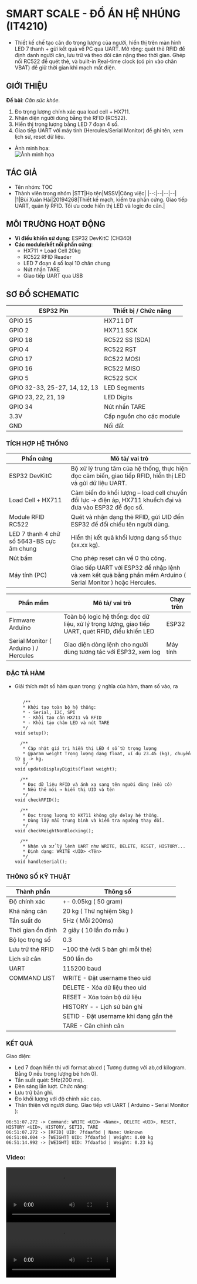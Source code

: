 # SMART SCALE - ĐỒ ÁN HỆ NHÚNG (IT4210)
- Thiết kế chế tạo cân đo trọng lượng của người, hiển thị trên màn hình LED 7 thanh + gửi kết quả về PC qua UART.
Mở rộng: quét thẻ RFID để định danh người cân, lưu trữ và theo dõi cân nặng theo thời gian. Ghép nối RC522 để quét thẻ, và built-in Real-time clock (có pin vào chân VBAT) để giữ thời gian khi mạch mất điện.
## GIỚI THIỆU
__Đề bài__: _Cân sức khỏe._
1. Đo trọng lượng chính xác qua load cell + HX711.
2. Nhận diện người dùng bằng thẻ RFID (RC522).
3. Hiển thị trọng lượng bằng LED 7 đoạn 4 số.
4. Giao tiếp UART với máy tính (Hercules/Serial Monitor) để ghi tên, xem lịch sử, reset dữ liệu.
- Ảnh minh họa:\
  ![Ảnh minh họa](https://github.com/hai9hang/iot_smart_scaler/blob/main/%E1%BA%A2nh%20m%E1%BA%ABu.jpg)

## TÁC GIẢ
- Tên nhóm: TOC
- Thành viên trong nhóm
|STT|Họ tên|MSSV|Công việc|
|--:|--|--|--|
|1|Bùi Xuân Hải|20194268|Thiết kế mạch, kiểm tra phần cứng. Giao tiếp UART, quản lý RFID. Tối ưu code hiển thị LED và logic đo cân.|

## MÔI TRƯỜNG HOẠT ĐỘNG

- **Vi điều khiển sử dụng**: ESP32 DevKitC (CH340)
- **Các module/kết nối phần cứng**:
  - HX711 + Load Cell 20kg
  - RC522 RFID Reader
  - LED 7 đoạn 4 số loại 10 chân chung
  - Nút nhấn TARE
  - Giao tiếp UART qua USB

## SƠ ĐỒ SCHEMATIC

| ESP32 Pin | Thiết bị / Chức năng           |
|-----------|--------------------------------|
| GPIO 15   | HX711 DT                       |
| GPIO 2    | HX711 SCK                      |
| GPIO 18   | RC522 SS (SDA)                 |
| GPIO 4    | RC522 RST                      |
| GPIO 17   | RC522 MOSI                     |
| GPIO 16   | RC522 MISO                     |
| GPIO 5    | RC522 SCK                      |
| GPIO 32-33, 25-27, 14, 12, 13 | LED Segments |
| GPIO 23, 22, 21, 19 | LED Digits           |
| GPIO 34   | Nút nhấn TARE                  |
| 3.3V      | Cấp nguồn cho các module       |
| GND       | Nối đất                        |

### TÍCH HỢP HỆ THỐNG

| Phần cứng | Mô tả/ vai trò |
|-----------|--------------------------------|
| ESP32 DevKitC | Bộ xử lý trung tâm của hệ thống, thực hiện đọc cảm biến, giao tiếp RFID, hiển thị LED và gửi dữ liệu UART. |
| Load Cell + HX711 | Cảm biến đo khối lượng – load cell chuyển đổi lực → điện áp, HX711 khuếch đại và đưa vào ESP32 để đọc số. |
| Module RFID RC522 | Quét và nhận dạng thẻ RFID, gửi UID đến ESP32 để đối chiếu tên người dùng. |
| LED 7 thanh 4 chữ số 5643-BS cực âm chung  | Hiển thị kết quả khối lượng dạng số thực (xx.xx kg). |
| Nút bấm | Cho phép reset cân về 0 thủ công. |
| Máy tính (PC) | 	Giao tiếp UART với ESP32 để nhập lệnh và xem kết quả bằng phần mềm Arduino ( Serial Monitor ) hoặc Hercules. |

| Phần mềm | Mô tả/ vai trò | Chạy trên |
|-----------|--------------------------------|--------------------------------|
| Firmware Arduino | Toàn bộ logic hệ thống: đọc dữ liệu, xử lý trọng lượng, giao tiếp UART, quét RFID, điều khiển LED | ESP32 |
| Serial Monitor ( Arduino ) / Hercules | Giao diện dòng lệnh cho người dùng tương tác với ESP32, xem log | Máy tính |

### ĐẶC TẢ HÀM

- Giải thích một số hàm quan trọng: ý nghĩa của hàm, tham số vào, ra

  ```

     /**
     * Khởi tạo toàn bộ hệ thống:
     * - Serial, I2C, SPI
     * - Khởi tạo cân HX711 và RFID
     * - Khởi tạo chân LED và nút TARE
     */
  void setup();

    /**
     * Cập nhật giá trị hiển thị LED 4 số từ trọng lượng
     * @param weight Trọng lượng dạng float, ví dụ 23.45 (kg), chuyển từ g -> kg.
     */
  void updateDisplayDigits(float weight);

    /**
     * Đọc dữ liệu RFID và ánh xạ sang tên người dùng (nếu có)
     * Nếu thẻ mới → hiển thị UID và tên
     */
  void checkRFID();

    /**
     * Đọc trọng lượng từ HX711 không gây delay hệ thống.
     * Dùng lấy mẫu trung bình và kiểm tra ngưỡng thay đổi.
     */
  void checkWeightNonBlocking();

    /**
     * Nhận và xử lý lệnh UART như WRITE, DELETE, RESET, HISTORY...
     * Định dạng: WRITE <UID> <Tên>
     */
  void handleSerial();

  ```
### THÔNG SỐ KỸ THUẬT

| Thành phần | Thông số          |
|-----------|--------------------------------|
| Độ chính xác   | +- 0.05kg ( 50 gram) |
| Khả năng cân    | 20 kg ( Thử nghiệm 5kg ) |
| Tần suất đo   | 5Hz ( Mỗi 200ms) |
| Thời gian ổn định    | 2 giây ( 10 lần đo mẫu ) |
| Bộ lọc trọng số  | 0.3 |
| Lưu trữ thẻ RFID  | ~100 thẻ (với 5 bản ghi mỗi thẻ) |
| Lịch sử cân    | 500 lần đo |
| UART | 115200 baud |
| COMMAND LIST | WRITE <UID> <Username> - Đặt username theo uid |
|  | DELETE <UID> - Xóa dữ liệu theo uid |
|  | RESET - Xóa toàn bộ dữ liệu|
|  | HISTORY -<UID> - Lịch sử bản ghi|
|  | SETID <Username > - Đặt username khi đang gắn thẻ|
|  | TARE - Căn chỉnh cân|


### KẾT QUẢ

Giao diện: 
- Led 7 đoạn hiển thị với format ab:cd ( Tương đương với ab,cd kilogram. Bằng 0 nếu trọng lượng bé hơn 0).
- Tần suất quét: 5Hz(200 ms).
- Đèn sáng lần lượt.
Chức năng:
- Lưu trữ bản ghi.
- Đo khối lượng với độ chính xác cao.
- Thân thiện với người dùng.
Giao tiếp với UART ( Arduino - Serial Monitor ):
```
06:51:07.272 -> Command: WRITE <UID> <Name>, DELETE <UID>, RESET, HISTORY <UID>, HISTORY, SETID, TARE
06:51:07.272 -> [RFID] UID: 7fdaafbd | Name: Unknown
06:51:08.604 -> [WEIGHT] UID: 7fdaafbd | Weight: 0.00 kg
06:51:14.992 -> [WEIGHT] UID: 7fdaafbd | Weight: 0.23 kg
```
### Video:
![Video 1](https://github.com/hai9hang/iot_smart_scaler/blob/main/Demo.mp4)
![Video 2](https://github.com/hai9hang/iot_smart_scaler/blob/main/Demo1.mp4)

